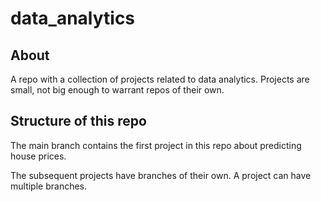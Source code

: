 # data_analytics

## About 
A repo with a collection of projects related to data analytics. Projects are small, not big enough to warrant repos of their own. 

## Structure of this repo 
The main branch contains the first project in this repo about predicting house prices.   

The subsequent projects have branches of their own. A project can have multiple branches.  
